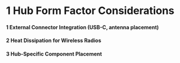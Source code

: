 # 1 Hub Form Factor Considerations


#### 1 External Connector Integration (USB-C, antenna placement)


#### 2 Heat Dissipation for Wireless Radios


#### 3 Hub-Specific Component Placement

